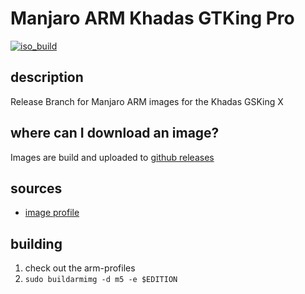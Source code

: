 # Manjaro ARM Khadas GTKing Pro
[![iso_build](https://github.com/manjaro-arm/gsking-x-images/workflows/image_build_all/badge.svg)](https://github.com/manjaro-arm/gsking-x-images/actions)

## description

Release Branch for Manjaro ARM images for the Khadas GSKing X

## where can I download an image?

Images are build and uploaded to [github releases](https://github.com/manjaro-arm/gsking-x-images/releases)

## sources

- [image profile](https://gitlab.manjaro.org/manjaro-arm/applications/arm-profiles)

## building

1. check out the arm-profiles
2. `sudo buildarmimg -d m5 -e $EDITION`
